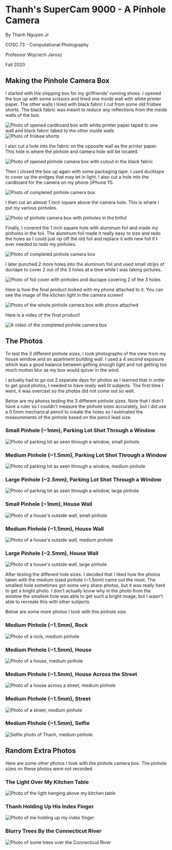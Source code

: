# Thanh's SuperCam 9000 - A Pinhole Camera

By Thanh Nguyen Jr

COSC 73 - Computational Photography

Professor Wojciech Jarosz

Fall 2020

## Making the Pinhole Camera Box

I started with the shipping box for my girlfriends' running shoes. I opened the box up with some scissors and lined one inside wall with white printer paper. The other walls I lined with black fabric I cut from some old frisbee shorts. The black fabric was meant to reduce any reflections from the inside walls of the box.

![Photo of opened cardboard box with white printer paper taped to one wall and black fabric tabed to the other inside walls](assets/open_box.jpg)
![Photo of frisbee shorts](assets/shorts.jpg)

I also cut a hole into the fabric on the opposite wall as the printer paper. This hole is where the pinhole and camera hole will be located.

![Photo of opened pinhole camera box with cutout in the black fabric](assets/completed_inside_box.jpg)

Then I closed the box up again with some packaging tape. I used ducktape to cover up the endges that may let in light. I also cut a hole into the cardboard for the camera on my phone (iPhone 11).

![Photo of completed pinhole camera box](assets/box_with_hole.jpg)

I then cut an almost 1 inch square above the camera hole. This is where I put my various pinholes.

![Photo of pinhole camera box with pinholes in the tinfoil](assets/box_2_holes.jpg)

Finally, I covered the 1 inch square hole with aluminum foil and made my pinholes in the foil. The aluminum foil made it really easy to size and redo the holes as I could just rip off the old foil and replace it with new foil if I ever needed to redo my pinholes.

![Photo of completed pinhole camera box](assets/completed_box.jpg)

I later punched 2 more holes into the aluminum foil and used small strips of ductape to cover 2 out of the 3 holes at a time while I was taking pictures.

![Photo of foil cover with pinholes and ductape covering 2 of the 3 holes](assets/foil_with_holes.jpg)

Here is how the final product looked with my phone attached to it. You can see the image of the kitchen light in the camera screen!

![Photo of the whole pinhole camera box with phone attached](assets/box_with_phone.jpeg)

Here is a video of the final product!

![A video of the completed pinhole camera box](assets/box.gif)

## The Photos

To test the 3 different pinhole sizes, I took photographs of the view from my house window and an apartment building wall. I used a 4 second exposure which was a good balance between getting enough light and not getting too much motion blur as my box would quiver in the wind.

I actually had to go out 2 separate days for photos as I learned that in order to get good photos, I needed to have really well lit subjects. The first time I went, it was overcast so the photos did not come out so well.

Below are my photos testing the 3 different pinhole sizes. Note that I didn't have a ruler so I couldn't measure the pinhole sizes accurately, but I did use a 0.5mm mechanical pencil to create the holes so I estimated the measurements of the pinhole based on the pencil lead size.

### Small Pinhole (~1mm), Parking Lot Shot Through a Window

![Photo of parking lot as seen through a window, small pinhole](assets/window_s.jpg)

### Medium Pinhole (~1.5mm), Parking Lot Shot Through a Window

![Photo of parking lot as seen through a window, medium pinhole](assets/window_m.jpg)

### Large Pinhole (~2.5mm), Parking Lot Shot Through a Window

![Photo of parking lot as seen through a window, large pinhole](assets/window_l.jpg)

### Small Pinhole (~1mm), House Wall

![Photo of a house's outside wall, small pinhole](assets/wall_s.jpg)

### Medium Pinhole (~1.5mm), House Wall

![Photo of a house's outside wall, medium pinhole](assets/wall_m.jpg)

### Large Pinhole (~2.5mm), House Wall

![Photo of a house's outside wall, large pinhole](assets/wall_l.jpg)

After testing the different hole sizes. I decided that I liked how the photos taken with the medium sized pinhole (~1.5mm) came out the most. The smallest hole sometimes got some very sharp photos, but it was really hard to get a bright photo. I don't actually know why in the photo from the window the smallest hole was able to get such a bright image, but I wasn't able to recreate this with other subjects.

Below are some more photos I took with this pinhole size.

### Medium Pinhole (~1.5mm), Rock

![Photo of a rock, medium pinhole](assets/rock.jpg)

### Medium Pinhole (~1.5mm), House

![Photo of a house, medium pinhole](assets/8school.jpg)

### Medium Pinhole (~1.5mm), House Across the Street

![Photo of a house across a street, medium pinhole](assets/tabbard.jpg)

### Medium Pinhole (~1.5mm), Street

![Photo of a street, medium pinhole](assets/street.jpg)

### Medium Pinhole (~1.5mm), Selfie

![Selfie photo of Thanh, medium pinhole](assets/selfie.jpg)

## Random Extra Photos

Here are some other photos I took with the pinhole camera box. The pinhole sizes on these photos were not recorded.

### The Light Over My Kitchen Table

![Photo of the light hanging above my kitchen table](assets/lamp.jpg)

### Thanh Holding Up His Index Finger

![Photo of me holding up my index finger](assets/finger_one.jpg)

### Blurry Trees By the Connecticut River

![Photo of some trees over the Connecticut River](assets/blurry_trees.jpg)

